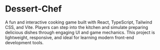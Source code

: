 # Dessert-Chef
A fun and interactive cooking game built with React, TypeScript, Tailwind CSS, and Vite. Players can step into the kitchen and simulate preparing delicious dishes through engaging UI and game mechanics. This project is lightweight, responsive, and ideal for learning modern front-end development tools.
